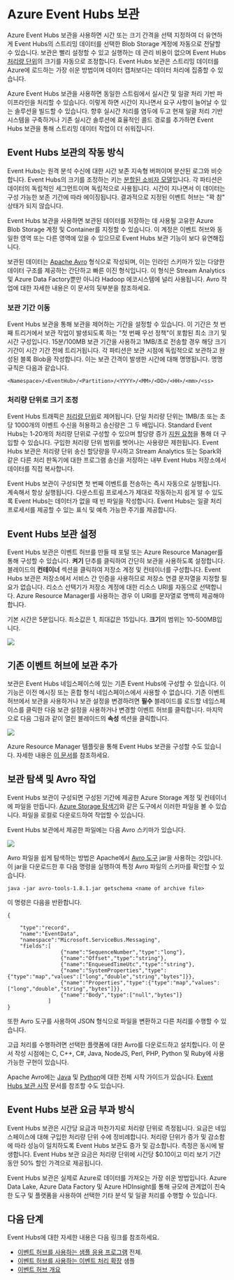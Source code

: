 <properties
	pageTitle="Azure Event Hubs 보관 | Microsoft Azure"
	description="Azure Event Hubs 보관 기능의 개요입니다."
	services="event-hubs"
	documentationCenter=""
	authors="djrosanova"
	manager="timlt"
	editor=""/>

<tags
	ms.service="event-hubs"
	ms.workload="na"
	ms.tgt_pltfrm="na"
	ms.devlang="na"
	ms.topic="article"
	ms.date="09/13/2016"
	ms.author="darosa;sethm"/>

# Azure Event Hubs 보관

Azure Event Hubs 보관을 사용하면 시간 또는 크기 간격을 선택 지정하여 더 유연하게 Event Hubs의 스트리밍 데이터를 선택한 Blob Storage 계정에 자동으로 전달할 수 있습니다. 보관은 빨리 설정할 수 있고 실행하는 데 관리 비용이 없으며 Event Hubs [처리량 단위](event-hubs-overview.md#capacity-and-security)의 크기를 자동으로 조정합니다. Event Hubs 보관은 스트리밍 데이터를 Azure에 로드하는 가장 쉬운 방법이며 데이터 캡처보다는 데이터 처리에 집중할 수 있습니다.

Azure Event Hubs 보관을 사용하면 동일한 스트림에서 실시간 및 일괄 처리 기반 파이프라인을 처리할 수 있습니다. 이렇게 하면 시간이 지나면서 요구 사항이 늘어날 수 있는 솔루션을 빌드할 수 있습니다. 향후 실시간 처리를 염두에 두고 현재 일괄 처리 기반 시스템을 구축하거나 기존 실시간 솔루션에 효율적인 콜드 경로를 추가하면 Event Hubs 보관을 통해 스트리밍 데이터 작업이 더 쉬워집니다.

## Event Hubs 보관의 작동 방식

Event Hubs는 원격 분석 수신에 대한 시간 보존 지속형 버퍼이며 분산된 로그와 비슷합니다. Event Hubs의 크기를 조정하는 키는 [분할된 소비자 모델](event-hubs-overview.md#partition-key)입니다. 각 파티션은 데이터의 독립적인 세그먼트이며 독립적으로 사용됩니다. 시간이 지나면서 이 데이터는 구성 가능한 보존 기간에 따라 에이징됩니다. 결과적으로 지정된 이벤트 허브는 "꽉 참" 상태가 되지 않습니다.

Event Hubs 보관을 사용하면 보관된 데이터를 저장하는 데 사용될 고유한 Azure Blob Storage 계정 및 Container를 지정할 수 있습니다. 이 계정은 이벤트 허브와 동일한 영역 또는 다른 영역에 있을 수 있으므로 Event Hubs 보관 기능이 보다 유연해집니다.

보관된 데이터는 [Apache Avro][] 형식으로 작성되며, 이는 인라인 스키마가 있는 다양한 데이터 구조를 제공하는 간단하고 빠른 이진 형식입니다. 이 형식은 Stream Analytics 및 Azure Data Factory뿐만 아니라 Hadoop 에코시스템에 널리 사용됩니다. Avro 작업에 대한 자세한 내용은 이 문서의 뒷부분을 참조하세요.

### 보관 기간 이동

Event Hubs 보관을 통해 보관을 제어하는 기간을 설정할 수 있습니다. 이 기간은 첫 번째 트리거에서 보관 작업이 발생되도록 하는 "첫 번째 우선 정책"이 포함된 최소 크기 및 시간 구성입니다. 15분/100MB 보관 기간을 사용하고 1MB/초로 전송할 경우 해당 크기 기간이 시간 기간 전에 트리거됩니다. 각 파티션은 보관 시점에 독립적으로 보관하고 완성된 블록 Blob을 작성합니다. 이는 보관 간격이 발생한 시간에 대해 명명됩니다. 명명 규칙은 다음과 같습니다.

```
<Namespace>/<EventHub>/<Partition>/<YYYY>/<MM>/<DD>/<HH>/<mm>/<ss>
```

### 처리량 단위로 크기 조정

Event Hubs 트래픽은 [처리량 단위](event-hubs-overview.md#capacity-and-security)로 제어됩니다. 단일 처리량 단위는 1MB/초 또는 초당 1000개의 이벤트 수신을 허용하고 송신량은 그 두 배입니다. Standard Event Hubs는 1-20개의 처리량 단위로 구성할 수 있으며 할당량 증가 [지원 요청][]을 통해 더 구입할 수 있습니다. 구입한 처리량 단위 범위를 벗어나는 사용량은 제한됩니다. Event Hubs 보관은 처리량 단위 송신 할당량을 무시하고 Stream Analytics 또는 Spark와 같은 다른 처리 판독기에 대한 프로그램 송신을 저장하는 내부 Event Hubs 저장소에서 데이터를 직접 복사합니다.

Event Hubs 보관이 구성되면 첫 번째 이벤트를 전송하는 즉시 자동으로 실행됩니다. 계속해서 항상 실행됩니다. 다운스트림 프로세스가 제대로 작동하는지 쉽게 알 수 있도록 Event Hubs는 데이터가 없을 때 빈 파일을 작성합니다. Event Hubs는 일괄 처리 프로세서를 제공할 수 있는 표식 및 예측 가능한 주기를 제공합니다.

## Event Hubs 보관 설정

Event Hubs 보관은 이벤트 허브를 만들 때 포털 또는 Azure Resource Manager를 통해 구성할 수 있습니다. **켜기** 단추를 클릭하여 간단히 보관을 사용하도록 설정합니다. 블레이드의 **컨테이너** 섹션을 클릭하여 저장소 계정 및 컨테이너를 구성합니다. Event Hubs 보관은 저장소에서 서비스 간 인증을 사용하므로 저장소 연결 문자열을 지정할 필요가 없습니다. 리소스 선택기가 저장소 계정에 대한 리소스 URI를 자동으로 선택합니다. Azure Resource Manager를 사용하는 경우 이 URI를 문자열로 명백히 제공해야 합니다.

기본 시간은 5분입니다. 최소값은 1, 최대값은 15입니다. **크기**의 범위는 10-500MB입니다.

![][1]

## 기존 이벤트 허브에 보관 추가

보관은 Event Hubs 네임스페이스에 있는 기존 Event Hubs에 구성할 수 있습니다. 이 기능은 이전 메시징 또는 혼합 형식 네임스페이스에서 사용할 수 없습니다. 기존 이벤트 허브에서 보관을 사용하거나 보관 설정을 변경하려면 **필수** 블레이드를 로드할 네임스페이스를 클릭한 다음 보관 설정을 사용하거나 변경할 이벤트 허브를 클릭합니다. 마지막으로 다음 그림과 같이 열린 블레이드의 **속성** 섹션을 클릭합니다.

![][2]

Azure Resource Manager 템플릿을 통해 Event Hubs 보관을 구성할 수도 있습니다. 자세한 내용은 [이 문서](event-hubs-resource-manager-namespace-event-hub-enable-archive.md)를 참조하세요.

## 보관 탐색 및 Avro 작업

Event Hubs 보관이 구성되면 구성된 기간에 제공한 Azure Storage 계정 및 컨테이너에 파일을 만듭니다. [Azure Storage 탐색기][]와 같은 도구에서 이러한 파일을 볼 수 있습니다. 파일을 로컬로 다운로드하여 작업할 수 있습니다.

Event Hubs 보관에서 제공한 파일에는 다음 Avro 스키마가 있습니다.

![][3]

Avro 파일을 쉽게 탐색하는 방법은 Apache에서 [Avro 도구][] jar을 사용하는 것입니다. 이 jar을 다운로드한 후 다음 명령을 실행하여 특정 Avro 파일의 스키마를 확인할 수 있습니다.

```
java -jar avro-tools-1.8.1.jar getschema <name of archive file>
```

이 명령은 다음을 반환합니다.

```
{

    "type":"record",
    "name":"EventData",
    "namespace":"Microsoft.ServiceBus.Messaging",
    "fields":[
                 {"name":"SequenceNumber","type":"long"},
                 {"name":"Offset","type":"string"},
                 {"name":"EnqueuedTimeUtc","type":"string"},
                 {"name":"SystemProperties","type":{"type":"map","values":["long","double","string","bytes"]}},
                 {"name":"Properties","type":{"type":"map","values":["long","double","string","bytes"]}},
                 {"name":"Body","type":["null","bytes"]}
             ]
}
```

또한 Avro 도구를 사용하여 JSON 형식으로 파일을 변환하고 다른 처리를 수행할 수 있습니다.

고급 처리를 수행하려면 선택한 플랫폼에 대한 Avro를 다운로드하고 설치합니다. 이 문서 작성 시점에는 C, C++, C#, Java, NodeJS, Perl, PHP, Python 및 Ruby에 사용 가능한 구현이 있습니다.

Apache Avro에는 [Java][] 및 [Python][]에 대한 전체 시작 가이드가 있습니다. [Event Hubs 보관 시작](event-hubs-archive-python.md) 문서를 참조할 수도 있습니다.

## Event Hubs 보관 요금 부과 방식

Event Hubs 보관은 시간당 요금과 마찬가지로 처리량 단위로 측정됩니다. 요금은 네임스페이스에 대해 구입한 처리량 단위 수에 정비례합니다. 처리량 단위가 증가 및 감소함에 따라 성능이 일치하도록 Event Hubs 보관도 증가 및 감소합니다. 측정은 동시에 발생합니다. Event Hubs 보관 요금은 처리량 단위에 시간당 $0.10이고 미리 보기 기간 동안 50% 할인 가격으로 제공됩니다.

Event Hubs 보관은 실제로 Azure로 데이터를 가져오는 가장 쉬운 방법입니다. Azure Data Lake, Azure Data Factory 및 Azure HDInsight를 통해 규모에 관계없이 친숙한 도구 및 플랫폼을 사용하여 선택한 기타 분석 및 일괄 처리를 수행할 수 있습니다.

## 다음 단계

Event Hubs에 대한 자세한 내용은 다음 링크를 참조하세요.

- [이벤트 허브를 사용하는 샘플 응용 프로그램][] 전체.
- [이벤트 허브를 사용하는 이벤트 처리 확장][] 샘플
- [이벤트 허브 개요][]

[Apache Avro]: http://avro.apache.org/
[지원 요청]: https://portal.azure.com/?#blade/Microsoft_Azure_Support/HelpAndSupportBlade
[1]: ./media/event-hubs-archive-overview/event-hubs-archive1.png
[2]: media/event-hubs-archive-overview/event-hubs-archive2.png
[Azure Storage 탐색기]: http://azurestorageexplorer.codeplex.com/
[3]: ./media/event-hubs-archive-overview/event-hubs-archive3.png
[Avro 도구]: http://www-us.apache.org/dist/avro/avro-1.8.1/java/avro-tools-1.8.1.jar
[Java]: http://avro.apache.org/docs/current/gettingstartedjava.html
[Python]: http://avro.apache.org/docs/current/gettingstartedpython.html
[이벤트 허브 개요]: event-hubs-overview.md
[이벤트 허브를 사용하는 샘플 응용 프로그램]: https://code.msdn.microsoft.com/Service-Bus-Event-Hub-286fd097
[이벤트 허브를 사용하는 이벤트 처리 확장]: https://code.msdn.microsoft.com/Service-Bus-Event-Hub-45f43fc3

<!---HONumber=AcomDC_0914_2016-->